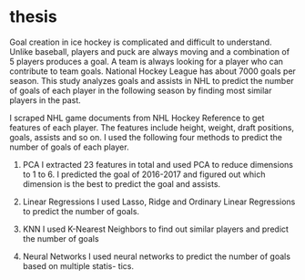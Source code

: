 # thesis


Goal creation in ice hockey is complicated and difficult to understand. Unlike baseball, players and puck are always moving and a combination of 5 players produces a goal. A team is always looking for a player who can contribute to team goals. National Hockey League has about 7000 goals per season. This study analyzes goals and assists in NHL to predict the number of goals of each player in the following season by finding most similar players in the past.

I scraped NHL game documents from NHL Hockey Reference to get features of each player. The features include height, weight, draft positions, goals, assists and so on.
I used the following four methods to predict the number of goals of each player.

1. PCA I extracted 23 features in total and used PCA to reduce dimensions to 1 to 6. I predicted the goal of 2016-2017 and figured out which dimension is the best to predict the goal and assists.

2. Linear Regressions I used Lasso, Ridge and Ordinary Linear Regressions to predict the number of goals.

3. KNN I used K-Nearest Neighbors to find out similar players and predict the number of goals

4. Neural Networks I used neural networks to predict the number of goals based on multiple statis- tics.
